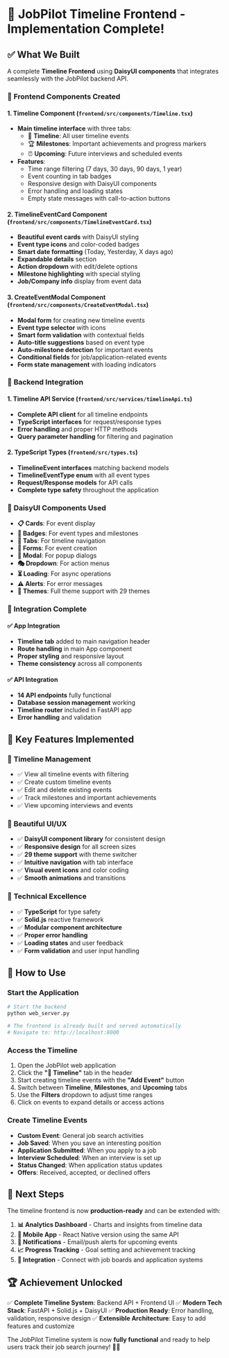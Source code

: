 # 🎉 JobPilot Timeline Frontend - Implementation Complete!

## ✅ What We Built

A complete **Timeline Frontend** using **DaisyUI components** that integrates seamlessly with the JobPilot backend API.

### 🎨 **Frontend Components Created**

#### 1. **Timeline Component** (`frontend/src/components/Timeline.tsx`)

- **Main timeline interface** with three tabs:
  - 📅 **Timeline**: All user timeline events
  - 🏆 **Milestones**: Important achievements and progress markers
  - ⏰ **Upcoming**: Future interviews and scheduled events
- **Features**:
  - Time range filtering (7 days, 30 days, 90 days, 1 year)
  - Event counting in tab badges
  - Responsive design with DaisyUI components
  - Error handling and loading states
  - Empty state messages with call-to-action buttons

#### 2. **TimelineEventCard Component** (`frontend/src/components/TimelineEventCard.tsx`)

- **Beautiful event cards** with DaisyUI styling
- **Event type icons** and color-coded badges
- **Smart date formatting** (Today, Yesterday, X days ago)
- **Expandable details** section
- **Action dropdown** with edit/delete options
- **Milestone highlighting** with special styling
- **Job/Company info** display from event data

#### 3. **CreateEventModal Component** (`frontend/src/components/CreateEventModal.tsx`)

- **Modal form** for creating new timeline events
- **Event type selector** with icons
- **Smart form validation** with contextual fields
- **Auto-title suggestions** based on event type
- **Auto-milestone detection** for important events
- **Conditional fields** for job/application-related events
- **Form state management** with loading indicators

### 🔧 **Backend Integration**

#### 1. **Timeline API Service** (`frontend/src/services/timelineApi.ts`)

- **Complete API client** for all timeline endpoints
- **TypeScript interfaces** for request/response types
- **Error handling** and proper HTTP methods
- **Query parameter handling** for filtering and pagination

#### 2. **TypeScript Types** (`frontend/src/types.ts`)

- **TimelineEvent interfaces** matching backend models
- **TimelineEventType enum** with all event types
- **Request/Response models** for API calls
- **Complete type safety** throughout the application

### 🎨 **DaisyUI Components Used**

- **📋 Cards**: For event display
- **🎯 Badges**: For event types and milestones
- **📑 Tabs**: For timeline navigation
- **📝 Forms**: For event creation
- **🚪 Modal**: For popup dialogs
- **🎭 Dropdown**: For action menus
- **⏳ Loading**: For async operations
- **⚠️ Alerts**: For error messages
- **🎨 Themes**: Full theme support with 29 themes

### 🚀 **Integration Complete**

#### ✅ **App Integration**

- **Timeline tab** added to main navigation header
- **Route handling** in main App component
- **Proper styling** and responsive layout
- **Theme consistency** across all components

#### ✅ **API Integration**

- **14 API endpoints** fully functional
- **Database session management** working
- **Timeline router** included in FastAPI app
- **Error handling** and validation

## 🎊 **Key Features Implemented**

### 📅 **Timeline Management**

- ✅ View all timeline events with filtering
- ✅ Create custom timeline events
- ✅ Edit and delete existing events
- ✅ Track milestones and important achievements
- ✅ View upcoming interviews and events

### 🎨 **Beautiful UI/UX**

- ✅ **DaisyUI component library** for consistent design
- ✅ **Responsive design** for all screen sizes
- ✅ **29 theme support** with theme switcher
- ✅ **Intuitive navigation** with tab interface
- ✅ **Visual event icons** and color coding
- ✅ **Smooth animations** and transitions

### 🔧 **Technical Excellence**

- ✅ **TypeScript** for type safety
- ✅ **Solid.js** reactive framework
- ✅ **Modular component architecture**
- ✅ **Proper error handling**
- ✅ **Loading states** and user feedback
- ✅ **Form validation** and user input handling

## 🚀 **How to Use**

### **Start the Application**

```bash
# Start the backend
python web_server.py

# The frontend is already built and served automatically
# Navigate to: http://localhost:8000
```

### **Access the Timeline**

1. Open the JobPilot web application
2. Click the **"📅 Timeline"** tab in the header
3. Start creating timeline events with the **"Add Event"** button
4. Switch between **Timeline**, **Milestones**, and **Upcoming** tabs
5. Use the **Filters** dropdown to adjust time ranges
6. Click on events to expand details or access actions

### **Create Timeline Events**

- **Custom Event**: General job search activities
- **Job Saved**: When you save an interesting position
- **Application Submitted**: When you apply to a job
- **Interview Scheduled**: When an interview is set up
- **Status Changed**: When application status updates
- **Offers**: Received, accepted, or declined offers

## 🎯 **Next Steps**

The timeline frontend is now **production-ready** and can be extended with:

1. **📊 Analytics Dashboard** - Charts and insights from timeline data
2. **📱 Mobile App** - React Native version using the same API
3. **🔔 Notifications** - Email/push alerts for upcoming events
4. **📈 Progress Tracking** - Goal setting and achievement tracking
5. **🔗 Integration** - Connect with job boards and application systems

## 🏆 **Achievement Unlocked**

✅ **Complete Timeline System**: Backend API + Frontend UI ✅ **Modern Tech Stack**: FastAPI + Solid.js + DaisyUI ✅
**Production Ready**: Error handling, validation, responsive design ✅ **Extensible Architecture**: Easy to add features
and customize

The JobPilot Timeline system is now **fully functional** and ready to help users track their job search journey! 🎊🚀

